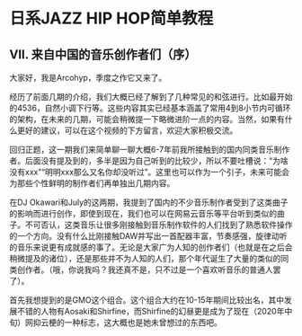 # 日系JAZZ HIP HOP简单教程 
## VII. 来自中国的音乐创作者们（序）
大家好，我是Arcohyp，季度之作它又来了。

经历了前面几期的介绍，我们大概已经了解到了几种常见的和弦进行。比如最开始的4536，自然小调下行等。这些内容其实已经基本涵盖了常用4到8小节内可循环的架构，在未来的几期，可能会稍微提一下略微进阶一点的内容。当然，如果有什么更好的建议，可以在这个视频的下方留言，欢迎大家积极交流。

回归正题，这一期我们来简单聊一聊大概6-7年前我所接触到的国内同类音乐制作者。后面没有提及到的，多半是因为自己听到的比较少，所以不要吐槽说：“为啥没有xxx”“明明xxx那么又名你却没听过”。这里也可以作为一个引子，未来可能会为那些个性鲜明的制作者们再单独出几期内容。

在DJ Okawari和July的这两期，我提到了国内的不少音乐制作者受到了这类曲子的影响而进行创作，即使到现在，我们也可以在网易云音乐等平台听到类似的曲子。不可否认，这类音乐让很多刚接触到音乐制作软件的人们找到了熟悉软件操作的一个方向。没有什么比刚接触DAW并写出一首配器丰富，节奏感强，旋律动听的音乐来说更有成就感的事了。无论是大家广为人知的创作者们（也就是在之后会稍微提及的诸位），还是那些并不为人知的人们，那个年代诞生了大量的类似的同类创作者。（哦，你说我吗？我还真不是，只不过是一个喜欢听音乐的普通人罢了）。

首先我想提到的是GMO这个组合。这个组合大约在10-15年期间比较出名，其中发展不错的人物有Aosaki和Shirfine，而Shirfine的幻昼更是成为了现在（2020年中旬）网抑云梗的一种标志，这大概也是她未曾想过的东西吧。


